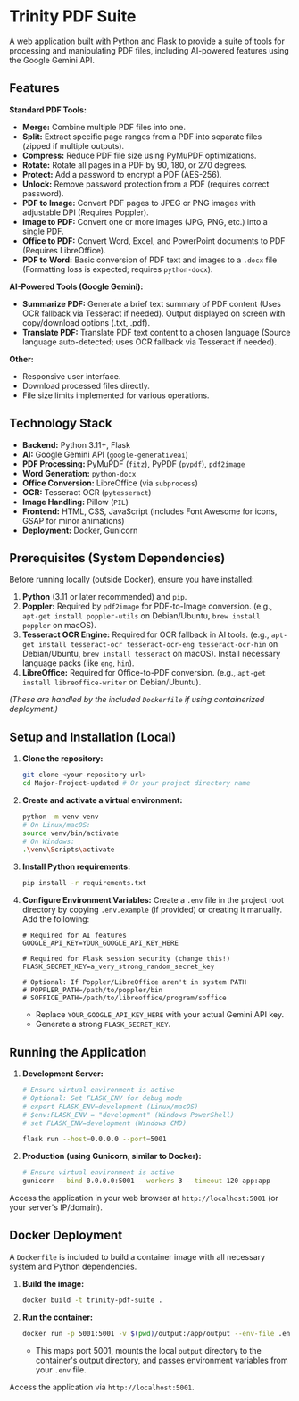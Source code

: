 # Trinity PDF Suite

A web application built with Python and Flask to provide a suite of tools for processing and manipulating PDF files, including AI-powered features using the Google Gemini API.

## Features

**Standard PDF Tools:**

*   **Merge:** Combine multiple PDF files into one.
*   **Split:** Extract specific page ranges from a PDF into separate files (zipped if multiple outputs).
*   **Compress:** Reduce PDF file size using PyMuPDF optimizations.
*   **Rotate:** Rotate all pages in a PDF by 90, 180, or 270 degrees.
*   **Protect:** Add a password to encrypt a PDF (AES-256).
*   **Unlock:** Remove password protection from a PDF (requires correct password).
*   **PDF to Image:** Convert PDF pages to JPEG or PNG images with adjustable DPI (Requires Poppler).
*   **Image to PDF:** Convert one or more images (JPG, PNG, etc.) into a single PDF.
*   **Office to PDF:** Convert Word, Excel, and PowerPoint documents to PDF (Requires LibreOffice).
*   **PDF to Word:** Basic conversion of PDF text and images to a `.docx` file (Formatting loss is expected; requires `python-docx`).

**AI-Powered Tools (Google Gemini):**

*   **Summarize PDF:** Generate a brief text summary of PDF content (Uses OCR fallback via Tesseract if needed). Output displayed on screen with copy/download options (.txt, .pdf).
*   **Translate PDF:** Translate PDF text content to a chosen language (Source language auto-detected; uses OCR fallback via Tesseract if needed).

**Other:**

*   Responsive user interface.
*   Download processed files directly.
*   File size limits implemented for various operations.

## Technology Stack

*   **Backend:** Python 3.11+, Flask
*   **AI:** Google Gemini API (`google-generativeai`)
*   **PDF Processing:** PyMuPDF (`fitz`), PyPDF (`pypdf`), `pdf2image`
*   **Word Generation:** `python-docx`
*   **Office Conversion:** LibreOffice (via `subprocess`)
*   **OCR:** Tesseract OCR (`pytesseract`)
*   **Image Handling:** Pillow (`PIL`)
*   **Frontend:** HTML, CSS, JavaScript (includes Font Awesome for icons, GSAP for minor animations)
*   **Deployment:** Docker, Gunicorn

## Prerequisites (System Dependencies)

Before running locally (outside Docker), ensure you have installed:

1.  **Python** (3.11 or later recommended) and `pip`.
2.  **Poppler:** Required by `pdf2image` for PDF-to-Image conversion. (e.g., `apt-get install poppler-utils` on Debian/Ubuntu, `brew install poppler` on macOS).
3.  **Tesseract OCR Engine:** Required for OCR fallback in AI tools. (e.g., `apt-get install tesseract-ocr tesseract-ocr-eng tesseract-ocr-hin` on Debian/Ubuntu, `brew install tesseract` on macOS). Install necessary language packs (like `eng`, `hin`).
4.  **LibreOffice:** Required for Office-to-PDF conversion. (e.g., `apt-get install libreoffice-writer` on Debian/Ubuntu).

*(These are handled by the included `Dockerfile` if using containerized deployment.)*

## Setup and Installation (Local)

1.  **Clone the repository:**
    ```bash
    git clone <your-repository-url>
    cd Major-Project-updated # Or your project directory name
    ```
2.  **Create and activate a virtual environment:**
    ```bash
    python -m venv venv
    # On Linux/macOS:
    source venv/bin/activate
    # On Windows:
    .\venv\Scripts\activate
    ```
3.  **Install Python requirements:**
    ```bash
    pip install -r requirements.txt
    ```
4.  **Configure Environment Variables:**
    Create a `.env` file in the project root directory by copying `.env.example` (if provided) or creating it manually. Add the following:
    ```dotenv
    # Required for AI features
    GOOGLE_API_KEY=YOUR_GOOGLE_API_KEY_HERE

    # Required for Flask session security (change this!)
    FLASK_SECRET_KEY=a_very_strong_random_secret_key

    # Optional: If Poppler/LibreOffice aren't in system PATH
    # POPPLER_PATH=/path/to/poppler/bin
    # SOFFICE_PATH=/path/to/libreoffice/program/soffice
    ```
    *   Replace `YOUR_GOOGLE_API_KEY_HERE` with your actual Gemini API key.
    *   Generate a strong `FLASK_SECRET_KEY`.

## Running the Application

1.  **Development Server:**
    ```bash
    # Ensure virtual environment is active
    # Optional: Set FLASK_ENV for debug mode
    # export FLASK_ENV=development (Linux/macOS)
    # $env:FLASK_ENV = "development" (Windows PowerShell)
    # set FLASK_ENV=development (Windows CMD)

    flask run --host=0.0.0.0 --port=5001
    ```
2.  **Production (using Gunicorn, similar to Docker):**
    ```bash
    # Ensure virtual environment is active
    gunicorn --bind 0.0.0.0:5001 --workers 3 --timeout 120 app:app
    ```

Access the application in your web browser at `http://localhost:5001` (or your server's IP/domain).

## Docker Deployment

A `Dockerfile` is included to build a container image with all necessary system and Python dependencies.

1.  **Build the image:**
    ```bash
    docker build -t trinity-pdf-suite .
    ```
2.  **Run the container:**
    ```bash
    docker run -p 5001:5001 -v $(pwd)/output:/app/output --env-file .env --name pdf-app trinity-pdf-suite
    ```
    *   This maps port 5001, mounts the local `output` directory to the container's output directory, and passes environment variables from your `.env` file.

Access the application via `http://localhost:5001`.
